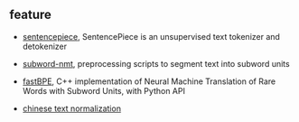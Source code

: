 ## feature

- [sentencepiece](https://github.com/google/sentencepiece), SentencePiece is an unsupervised text tokenizer and detokenizer

- [subword-nmt](https://github.com/rsennrich/subword-nmt), preprocessing scripts to segment text into subword units

- [fastBPE](https://github.com/glample/fastBPE), C++ implementation of Neural Machine Translation of Rare Words with Subword Units, with Python API

- [chinese text normalization](https://github.com/speechio/chinese_text_normalization)
